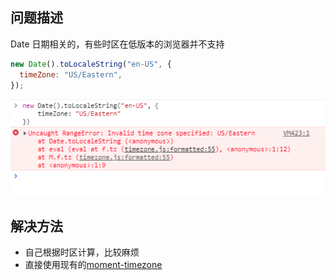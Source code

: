 ## 问题描述

Date 日期相关的，有些时区在低版本的浏览器并不支持

```js
new Date().toLocaleString("en-US", {
  timeZone: "US/Eastern",
});
```

![image](../../imgs/timezone.png)

## 解决方法

- 自己根据时区计算，比较麻烦
- 直接使用现有的[moment-timezone](https://www.npmjs.com/package/moment-timezone)
